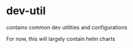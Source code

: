 # dev-util
contains common dev utilities and configurations

For now, this will largely contain helm charts
